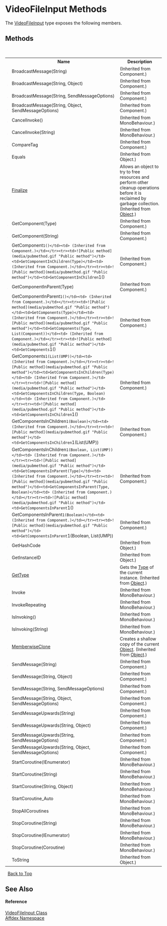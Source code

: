 # VideoFileInput Methods
 

The <a href="49693f4c-7334-0564-d154-185cf0fe6c56">VideoFileInput</a> type exposes the following members.


## Methods
&nbsp;<table><tr><th></th><th>Name</th><th>Description</th></tr><tr><td>![Public method](media/pubmethod.gif "Public method")</td><td>BroadcastMessage(String)</td><td> (Inherited from Component.)</td></tr><tr><td>![Public method](media/pubmethod.gif "Public method")</td><td>BroadcastMessage(String, Object)</td><td> (Inherited from Component.)</td></tr><tr><td>![Public method](media/pubmethod.gif "Public method")</td><td>BroadcastMessage(String, SendMessageOptions)</td><td> (Inherited from Component.)</td></tr><tr><td>![Public method](media/pubmethod.gif "Public method")</td><td>BroadcastMessage(String, Object, SendMessageOptions)</td><td> (Inherited from Component.)</td></tr><tr><td>![Public method](media/pubmethod.gif "Public method")</td><td>CancelInvoke()</td><td> (Inherited from MonoBehaviour.)</td></tr><tr><td>![Public method](media/pubmethod.gif "Public method")</td><td>CancelInvoke(String)</td><td> (Inherited from MonoBehaviour.)</td></tr><tr><td>![Public method](media/pubmethod.gif "Public method")</td><td>CompareTag</td><td> (Inherited from Component.)</td></tr><tr><td>![Public method](media/pubmethod.gif "Public method")</td><td>Equals</td><td> (Inherited from Object.)</td></tr><tr><td>![Protected method](media/protmethod.gif "Protected method")</td><td><a href="http://msdn2.microsoft.com/en-us/library/4k87zsw7" target="_blank">Finalize</a></td><td>
Allows an object to try to free resources and perform other cleanup operations before it is reclaimed by garbage collection.
 (Inherited from <a href="http://msdn2.microsoft.com/en-us/library/e5kfa45b" target="_blank">Object</a>.)</td></tr><tr><td>![Public method](media/pubmethod.gif "Public method")</td><td>GetComponent(Type)</td><td> (Inherited from Component.)</td></tr><tr><td>![Public method](media/pubmethod.gif "Public method")</td><td>GetComponent(String)</td><td> (Inherited from Component.)</td></tr><tr><td>![Public method](media/pubmethod.gif "Public method")</td><td>GetComponent``1()</td><td> (Inherited from Component.)</td></tr><tr><td>![Public method](media/pubmethod.gif "Public method")</td><td>GetComponentInChildren(Type)</td><td> (Inherited from Component.)</td></tr><tr><td>![Public method](media/pubmethod.gif "Public method")</td><td>GetComponentInChildren``1()</td><td> (Inherited from Component.)</td></tr><tr><td>![Public method](media/pubmethod.gif "Public method")</td><td>GetComponentInParent(Type)</td><td> (Inherited from Component.)</td></tr><tr><td>![Public method](media/pubmethod.gif "Public method")</td><td>GetComponentInParent``1()</td><td> (Inherited from Component.)</td></tr><tr><td>![Public method](media/pubmethod.gif "Public method")</td><td>GetComponents(Type)</td><td> (Inherited from Component.)</td></tr><tr><td>![Public method](media/pubmethod.gif "Public method")</td><td>GetComponents(Type, List(Component))</td><td> (Inherited from Component.)</td></tr><tr><td>![Public method](media/pubmethod.gif "Public method")</td><td>GetComponents``1()</td><td> (Inherited from Component.)</td></tr><tr><td>![Public method](media/pubmethod.gif "Public method")</td><td>GetComponents``1(List(UMP))</td><td> (Inherited from Component.)</td></tr><tr><td>![Public method](media/pubmethod.gif "Public method")</td><td>GetComponentsInChildren(Type)</td><td> (Inherited from Component.)</td></tr><tr><td>![Public method](media/pubmethod.gif "Public method")</td><td>GetComponentsInChildren(Type, Boolean)</td><td> (Inherited from Component.)</td></tr><tr><td>![Public method](media/pubmethod.gif "Public method")</td><td>GetComponentsInChildren``1()</td><td> (Inherited from Component.)</td></tr><tr><td>![Public method](media/pubmethod.gif "Public method")</td><td>GetComponentsInChildren``1(Boolean)</td><td> (Inherited from Component.)</td></tr><tr><td>![Public method](media/pubmethod.gif "Public method")</td><td>GetComponentsInChildren``1(List(UMP))</td><td> (Inherited from Component.)</td></tr><tr><td>![Public method](media/pubmethod.gif "Public method")</td><td>GetComponentsInChildren``1(Boolean, List(UMP))</td><td> (Inherited from Component.)</td></tr><tr><td>![Public method](media/pubmethod.gif "Public method")</td><td>GetComponentsInParent(Type)</td><td> (Inherited from Component.)</td></tr><tr><td>![Public method](media/pubmethod.gif "Public method")</td><td>GetComponentsInParent(Type, Boolean)</td><td> (Inherited from Component.)</td></tr><tr><td>![Public method](media/pubmethod.gif "Public method")</td><td>GetComponentsInParent``1()</td><td> (Inherited from Component.)</td></tr><tr><td>![Public method](media/pubmethod.gif "Public method")</td><td>GetComponentsInParent``1(Boolean)</td><td> (Inherited from Component.)</td></tr><tr><td>![Public method](media/pubmethod.gif "Public method")</td><td>GetComponentsInParent``1(Boolean, List(UMP))</td><td> (Inherited from Component.)</td></tr><tr><td>![Public method](media/pubmethod.gif "Public method")</td><td>GetHashCode</td><td> (Inherited from Object.)</td></tr><tr><td>![Public method](media/pubmethod.gif "Public method")</td><td>GetInstanceID</td><td> (Inherited from Object.)</td></tr><tr><td>![Public method](media/pubmethod.gif "Public method")</td><td><a href="http://msdn2.microsoft.com/en-us/library/dfwy45w9" target="_blank">GetType</a></td><td>
Gets the <a href="http://msdn2.microsoft.com/en-us/library/42892f65" target="_blank">Type</a> of the current instance.
 (Inherited from <a href="http://msdn2.microsoft.com/en-us/library/e5kfa45b" target="_blank">Object</a>.)</td></tr><tr><td>![Public method](media/pubmethod.gif "Public method")</td><td>Invoke</td><td> (Inherited from MonoBehaviour.)</td></tr><tr><td>![Public method](media/pubmethod.gif "Public method")</td><td>InvokeRepeating</td><td> (Inherited from MonoBehaviour.)</td></tr><tr><td>![Public method](media/pubmethod.gif "Public method")</td><td>IsInvoking()</td><td> (Inherited from MonoBehaviour.)</td></tr><tr><td>![Public method](media/pubmethod.gif "Public method")</td><td>IsInvoking(String)</td><td> (Inherited from MonoBehaviour.)</td></tr><tr><td>![Protected method](media/protmethod.gif "Protected method")</td><td><a href="http://msdn2.microsoft.com/en-us/library/57ctke0a" target="_blank">MemberwiseClone</a></td><td>
Creates a shallow copy of the current <a href="http://msdn2.microsoft.com/en-us/library/e5kfa45b" target="_blank">Object</a>.
 (Inherited from <a href="http://msdn2.microsoft.com/en-us/library/e5kfa45b" target="_blank">Object</a>.)</td></tr><tr><td>![Public method](media/pubmethod.gif "Public method")</td><td>SendMessage(String)</td><td> (Inherited from Component.)</td></tr><tr><td>![Public method](media/pubmethod.gif "Public method")</td><td>SendMessage(String, Object)</td><td> (Inherited from Component.)</td></tr><tr><td>![Public method](media/pubmethod.gif "Public method")</td><td>SendMessage(String, SendMessageOptions)</td><td> (Inherited from Component.)</td></tr><tr><td>![Public method](media/pubmethod.gif "Public method")</td><td>SendMessage(String, Object, SendMessageOptions)</td><td> (Inherited from Component.)</td></tr><tr><td>![Public method](media/pubmethod.gif "Public method")</td><td>SendMessageUpwards(String)</td><td> (Inherited from Component.)</td></tr><tr><td>![Public method](media/pubmethod.gif "Public method")</td><td>SendMessageUpwards(String, Object)</td><td> (Inherited from Component.)</td></tr><tr><td>![Public method](media/pubmethod.gif "Public method")</td><td>SendMessageUpwards(String, SendMessageOptions)</td><td> (Inherited from Component.)</td></tr><tr><td>![Public method](media/pubmethod.gif "Public method")</td><td>SendMessageUpwards(String, Object, SendMessageOptions)</td><td> (Inherited from Component.)</td></tr><tr><td>![Public method](media/pubmethod.gif "Public method")</td><td>StartCoroutine(IEnumerator)</td><td> (Inherited from MonoBehaviour.)</td></tr><tr><td>![Public method](media/pubmethod.gif "Public method")</td><td>StartCoroutine(String)</td><td> (Inherited from MonoBehaviour.)</td></tr><tr><td>![Public method](media/pubmethod.gif "Public method")</td><td>StartCoroutine(String, Object)</td><td> (Inherited from MonoBehaviour.)</td></tr><tr><td>![Public method](media/pubmethod.gif "Public method")</td><td>StartCoroutine_Auto</td><td> (Inherited from MonoBehaviour.)</td></tr><tr><td>![Public method](media/pubmethod.gif "Public method")</td><td>StopAllCoroutines</td><td> (Inherited from MonoBehaviour.)</td></tr><tr><td>![Public method](media/pubmethod.gif "Public method")</td><td>StopCoroutine(String)</td><td> (Inherited from MonoBehaviour.)</td></tr><tr><td>![Public method](media/pubmethod.gif "Public method")</td><td>StopCoroutine(IEnumerator)</td><td> (Inherited from MonoBehaviour.)</td></tr><tr><td>![Public method](media/pubmethod.gif "Public method")</td><td>StopCoroutine(Coroutine)</td><td> (Inherited from MonoBehaviour.)</td></tr><tr><td>![Public method](media/pubmethod.gif "Public method")</td><td>ToString</td><td> (Inherited from Object.)</td></tr></table>&nbsp;
<a href="#videofileinput-methods">Back to Top</a>

## See Also


#### Reference
<a href="49693f4c-7334-0564-d154-185cf0fe6c56">VideoFileInput Class</a><br /><a href="b8038333-b12e-8ea1-a2ce-74c8d611fa89">Affdex Namespace</a><br />